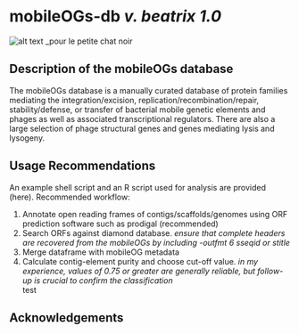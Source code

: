 # mobileOGs-db _v. beatrix 1.0_ 
![alt text](https://i.imgur.com/PpkWCsn.jpeg)
_pour le petite chat noir  
## Description of the mobileOGs database
The mobileOGs database is a manually curated database of protein families mediating the integration/excision, replication/recombination/repair, stability/defense, or transfer of bacterial mobile genetic elements and phages as well as associated transcriptional regulators. There are also a large selection of phage structural genes and genes mediating lysis and lysogeny. 

## Usage Recommendations
An example shell script and an R script used for analysis are provided (here).
Recommended workflow:
1. Annotate open reading frames of contigs/scaffolds/genomes using ORF prediction software such as prodigal (recommended)
2. Search ORFs against diamond database. _ensure that complete headers are recovered from the mobileOGs by including -outfmt 6 sseqid or stitle_
3. Merge dataframe with mobileOG metadata
4. Calculate contig-element purity and choose cut-off value. _in my experience, values of 0.75 or greater are generally reliable, but follow-up is crucial to confirm the classification_  
test
## Acknowledgements 
